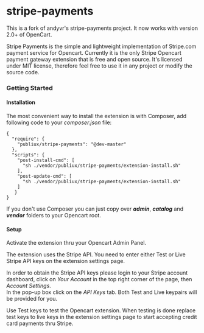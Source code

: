 stripe-payments
===============

This is a fork of andyvr's stripe-payments project. It now works with version 2.0+ of OpenCart.

Stripe Payments is the simple and lightweight implementation of Stripe.com payment service for Opencart. Currently it is the only Stripe Opencart payment gateway extension that is free and open source. It's licensed under MIT license, therefore feel free to use it in any project or modify the source code.

<h3>Getting Started</h3>

<h4>Installation</h4>

The most convenient way to install the extension is with Composer, add following code to your _composer.json_ file:

```
{
  "require": {
    "publiux/stripe-payments": "@dev-master"
  },
  "scripts": {
    "post-install-cmd": [
      "sh ./vendor/publiux/stripe-payments/extension-install.sh"
    ],
    "post-update-cmd": [
      "sh ./vendor/publiux/stripe-payments/extension-install.sh"
    ]
   }
}
```

If you don't use Composer you can just copy over _<b>admin</b>_, _<b>catalog</b>_ and _<b>vendor</b>_ folders to your Opencart root.

<h4>Setup</h4>

Activate the extension thru your Opencart Admin Panel.

The extension uses the Stripe API. You need to enter either Test or Live Stripe API keys on the extension settings page.

In order to obtain the Stripe API keys please login to your Stripe account dashboard, click on _Your Account_ in the top right corner of the page, then _Account Settings_.<br>
In the pop-up box click on the _API Keys_ tab. Both Test and Live keypairs will be provided for you.

Use Test keys to test the Opencart extension. When testing is done replace test keys to live keys in the extension settings page to start accepting credit card payments thru Stripe. 
